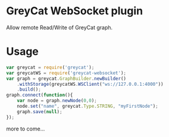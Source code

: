 # GreyCat WebSocket plugin

Allow remote Read/Write of GreyCat graph.

# Usage

```js
var greycat = require('greycat');
var greycatWS = require('greycat-websocket');
var graph = greycat.GraphBuilder.newBuilder()
    .withStorage(greycatWS.WSClient("ws://127.0.0.1:4000"))
    .build();
graph.connect(function(){
    var node = graph.newNode(0,0);
    node.set("name", greycat.Type.STRING, "myFirstNode");
    graph.save(null);
});
```
more to come...
